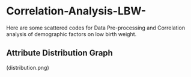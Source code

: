 # Correlation-Analysis-LBW-
Here are some scattered codes for Data Pre-processing and Correlation analysis of demographic factors on low birth weight.

## Attribute Distribution Graph
(distribution.png)
